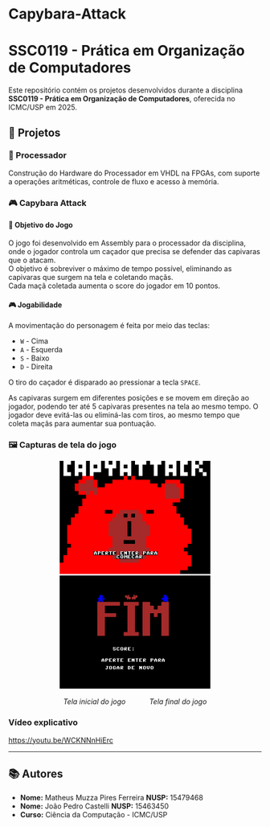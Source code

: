 # Capybara-Attack
# SSC0119 - Prática em Organização de Computadores

Este repositório contém os projetos desenvolvidos durante a disciplina **SSC0119 - Prática em Organização de Computadores**, oferecida no ICMC/USP em 2025.

## 📂 Projetos

### 🧠 Processador
Construção do Hardware do Processador em VHDL na FPGAs, com suporte a operações aritméticas, controle de fluxo e acesso à memória.


### 🎮 Capybara Attack


#### 🧾 Objetivo do Jogo

O jogo foi desenvolvido em Assembly para o processador da disciplina, onde o jogador controla um caçador que precisa se defender das capivaras que o atacam.  
O objetivo é sobreviver o máximo de tempo possível, eliminando as capivaras que surgem na tela e coletando maçãs.  
Cada maçã coletada aumenta o score do jogador em 10 pontos.


#### 🎮 Jogabilidade

A movimentação do personagem é feita por meio das teclas:

- `W` - Cima
- `A` - Esquerda
- `S` - Baixo
- `D` - Direita

O tiro do caçador é disparado ao pressionar a tecla `SPACE`.

As capivaras surgem em diferentes posições e se movem em direção ao jogador, podendo ter até 5 capivaras presentes na tela ao mesmo tempo. O jogador deve evitá-las ou eliminá-las com tiros, ao mesmo tempo que coleta maçãs para aumentar sua pontuação.

### 🖼️ Capturas de tela do jogo

<p align="center">
  <img src="./imagens/telaInicio.png" alt="Tela inicial do jogo" width="300"/>
  <img src="./imagens/TelaFim.png" alt="Tela final do jogo" width="300"/>
</p>

<p align="center">
  <em>Tela inicial do jogo</em> &nbsp;&nbsp;&nbsp;&nbsp;&nbsp;&nbsp;&nbsp;&nbsp;&nbsp;&nbsp;
  <em>Tela final do jogo</em>
</p>
 
### Vídeo explicativo
https://youtu.be/WCKNNnHiErc

---

## 📚 Autores

- **Nome:** Matheus Muzza Pires Ferreira **NUSP:** 15479468
- **Nome:** João Pedro Castelli         **NUSP:** 15463450
- **Curso:** Ciência da Computação - ICMC/USP

